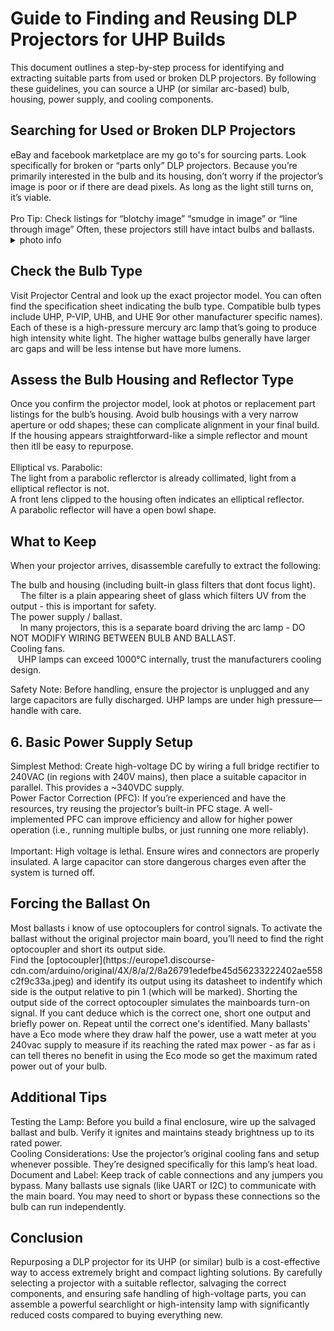 <h1>Guide to Finding and Reusing DLP Projectors for UHP Builds</h1>

This document outlines a step-by-step process for identifying and extracting suitable parts from used or broken DLP projectors. By following these guidelines, you can source a UHP (or similar arc-based) bulb, housing, power supply, and cooling components.

<h2>Searching for Used or Broken DLP Projectors</h2>
eBay and facebook marketplace are my go to's for sourcing parts. Look specifically for broken or “parts only” DLP projectors. Because you’re primarily interested in the bulb and its housing, don’t worry if the projector’s image is poor or if there are dead pixels. As long as the light still turns on, it’s viable.<br />
<br />
Pro Tip: Check listings for “blotchy image” “smudge in image” or “line through image” Often, these projectors still have intact bulbs and ballasts.

<details> <summary>photo info</summary> 1. a typical listing on ebay showing “for repair or parts” <br /> 2. the state of the projector doesn’t matter as long as it can power on and produce some light </details>

<h2>Check the Bulb Type</h2>

Visit Projector Central and look up the exact projector model. You can often find the specification sheet indicating the bulb type.
Compatible bulb types include UHP, P-VIP, UHB, and UHE 9or other manufacturer specific names). Each of these is a high-pressure mercury arc lamp that’s going to produce high intensity white light. The higher wattage bulbs generally have larger arc gaps and will be less intense but have more lumens.

<h2>Assess the Bulb Housing and Reflector Type</h2>

Once you confirm the projector model, look at photos or replacement part listings for the bulb’s housing.
Avoid bulb housings with a very narrow aperture or odd shapes; these can complicate alignment in your final build.
If the housing appears straightforward-like a simple reflector and mount then itll be easy to repurpose.<br />
<br />
Elliptical vs. Parabolic: <br />
  The light from a parabolic reflerctor is already collimated, light from a elliptical reflector is not.<br />
  A front lens clipped to the housing often indicates an elliptical reflector.<br />
  A parabolic reflector will have a open bowl shape.<br />
 

<h2>What to Keep</h2>
When your projector arrives, disassemble carefully to extract the following:<br />

The bulb and housing (including built-in glass filters that dont focus light). <br />
&nbsp; &nbsp; The filter is a plain appearing sheet of glass which filters UV from the output - this is important for safety.<br />
The power supply / ballast.<br />
&nbsp; &nbsp; In many projectors, this is a separate board driving the arc lamp - DO NOT MODIFY WIRING BETWEEN BULB AND BALLAST.<br />
Cooling fans.<br />
&nbsp; &nbsp;UHP lamps can exceed 1000°C internally, trust the manufacturers cooling design.<br />

Safety Note: Before handling, ensure the projector is unplugged and any large capacitors are fully discharged. UHP lamps are under high pressure—handle with care.

<h2>6. Basic Power Supply Setup</h2>

Simplest Method: Create high-voltage DC by wiring a full bridge rectifier to 240VAC (in regions with 240V mains), then place a suitable capacitor in parallel. This provides a ~340VDC supply. <br />
Power Factor Correction (PFC): If you’re experienced and have the resources, try reusing the projector’s built-in PFC stage. A well-implemented PFC can improve efficiency and allow for higher power operation (i.e., running multiple bulbs, or just running one more reliably).<br />
<br />
Important: High voltage is lethal. Ensure wires and connectors are properly insulated. A large capacitor can store dangerous charges even after the system is turned off.

<h2>Forcing the Ballast On</h2>
Most ballasts i know of use optocouplers for control signals. To activate the ballast without the original projector main board, you’ll need to find the right optocoupler and short its output side. <br />
Find the [optocoupler](https://europe1.discourse-cdn.com/arduino/original/4X/8/a/2/8a26791edefbe45d56233222402ae558c2f9c33a.jpeg) and identify its output using its datasheet to indentify which side is the output relative to pin 1 (which will be marked). Shorting the output side of the correct optocoupler simulates the mainboards turn-on signal. If you cant deduce which is the correct one, short one output and briefly power on. Repeat until the correct one's identified. Many ballasts' have a Eco mode where they draw half the power, use a watt meter at you 240vac supply to measure if its reaching the rated max power - as far as i can tell theres no benefit in using the Eco mode so get the maximum rated power out of your bulb.

<h2>Additional Tips</h2>

Testing the Lamp: Before you build a final enclosure, wire up the salvaged ballast and bulb. Verify it ignites and maintains steady brightness up to its rated power. <br />
Cooling Considerations: Use the projector’s original cooling fans and setup whenever possible. They’re designed specifically for this lamp’s heat load. <br />
Document and Label: Keep track of cable connections and any jumpers you bypass. Many ballasts use signals (like UART or I2C) to communicate with the main board. You may need to short or bypass these connections so the bulb can run independently. <br />

<h2>Conclusion</h2>

Repurposing a DLP projector for its UHP (or similar) bulb is a cost-effective way to access extremely bright and compact lighting solutions. By carefully selecting a projector with a suitable reflector, salvaging the correct components, and ensuring safe handling of high-voltage parts, you can assemble a powerful searchlight or high-intensity lamp with significantly reduced costs compared to buying everything new.
